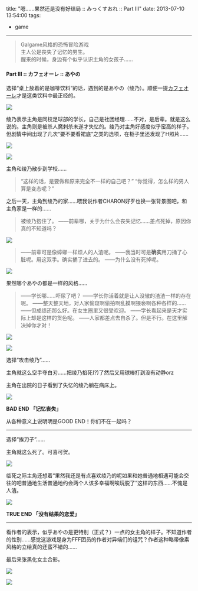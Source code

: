 title: "嗯……果然还是没有好结局 :: みっくすおれ :: Part III"
date: 2013-07-10 13:54:00
tags:
- game
---
> Galgame风格的恐怖冒险游戏  
> 主人公是丧失了记忆的男生。  
> 醒来的时候，身边有个似乎认识主角的女孩子……  

#### Part III :: カフェオーレ :: あやの

选择“桌上放着的是咖啡饮料”的话，遇到的是あやの（绫乃）。顺便一提[カフェオーレ](http://cafe-ole.jp/)才是这类饮料中最正经的。

![](/assets/0015-01.png)

绫乃表示主角是同校足球部的学长，自己是社团经理……不对，是后辈。就是这么说的。主角则是被杀人魔刺杀未遂才失忆的。绫乃对主角好感度似乎蛮高的样子。但剧情中间出现了几次“要不要看裙底”之类的选项，在柜子里还发现了H照片……

![](/assets/0015-02.png)  

![](/assets/0015-03.png)

主角和绫乃散步到学校……

> “这样的话，是要做和原来完全不一样的自己吧？”
> “你觉得，怎么样的男人算是变态呢？”

之后一天，主角到绫乃的家……喂我说作者CHARON好歹也换一张背景图吧，和主角家是一样的……

> 被绫乃抱住了。 
> ——前辈哪，关于为什么会丧失记忆……差点死掉，原因你真的不知道吗？

![](/assets/0015-04.png)  

> ——前辈可是像蟑螂一样烦人的人渣呢。
> ——我当时可是**确实**用刀捅了心脏呢。用这双手。确实捅了进去的。
> ——为什么没有死掉呢。

![](/assets/0015-05.png)

果然哪个あやの都是一样的风格…… 

> ——学长哪……吓尿了吧？
> ——学长你活着就是让人没辙的渣渣一样的存在呢。
> ——整天整天地，对人家偷窥啊偷拍啊乱摸啊猥亵啊各种各样的……
> ——但成绩还那么好。在女生圈里又很受欢迎。
> ——学长看起来是天才实际上却是这样的货色呢。
> ——人家都差点去自杀了。但是不行。在这里解决掉你才对！ 

![](/assets/0015-06.png)  

![](/assets/0015-07.png)

选择“攻击绫乃”……

主角就这么空手夺白刃……把绫乃掐死(?)了然后又用球棒打到没有动静orz

主角在出院的日子看到了失忆的绫乃躺在病床上。

![](/assets/0015-08.png)

**BAD END 「记忆丧失」**  

从各种意义上说明明是GOOD END！你们不在一起吗？

- - -

选择“挨刀子”……

主角就这么死了。可喜可贺。

![](/assets/0015-09.png)

临死之际主角还想着“果然我还是有点喜欢绫乃的呢如果和她普通地相遇可能会交往的吧普通地生活普通地约会两个人该多幸福啊唉玩脱了”这样的东西……不愧是人渣。
 
![](/assets/0015-10.png)

**TRUE END 「没有结果的恋爱」**

- - -

看作者的表示，似乎あやの是更特别（正式？）一点的女主角的样子。不知道作者的性别……感觉这游戏是身为FFF团员的作者对异端们的诅咒？作者这种略带像素风格的立绘真的还蛮不错的……

最后来张黑化女主合影。
 
![](/assets/0015-11.png)

![](/assets/0015-12.png)